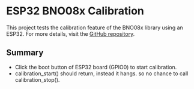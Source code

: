 # ESP32 BNO08x Calibration

This project tests the calibration feature of the BNO08x library using an ESP32. For more details, visit the [GitHub repository](https://github.com/myles-parfeniuk/esp32_BNO08x).

## Summary

- Click the boot button of ESP32 board (GPIO0) to start calibration.
- calibration_start() should return, instead it hangs. so no chance to call calibration_stop().



